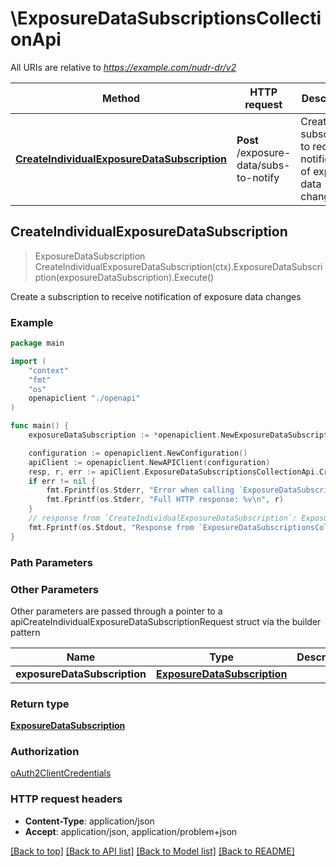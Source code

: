 # \ExposureDataSubscriptionsCollectionApi

All URIs are relative to *https://example.com/nudr-dr/v2*

Method | HTTP request | Description
------------- | ------------- | -------------
[**CreateIndividualExposureDataSubscription**](ExposureDataSubscriptionsCollectionApi.md#CreateIndividualExposureDataSubscription) | **Post** /exposure-data/subs-to-notify | Create a subscription to receive notification of exposure data changes



## CreateIndividualExposureDataSubscription

> ExposureDataSubscription CreateIndividualExposureDataSubscription(ctx).ExposureDataSubscription(exposureDataSubscription).Execute()

Create a subscription to receive notification of exposure data changes

### Example

```go
package main

import (
    "context"
    "fmt"
    "os"
    openapiclient "./openapi"
)

func main() {
    exposureDataSubscription := *openapiclient.NewExposureDataSubscription("NotificationUri_example", []string{"MonitoredResourceUris_example"}) // ExposureDataSubscription | 

    configuration := openapiclient.NewConfiguration()
    apiClient := openapiclient.NewAPIClient(configuration)
    resp, r, err := apiClient.ExposureDataSubscriptionsCollectionApi.CreateIndividualExposureDataSubscription(context.Background()).ExposureDataSubscription(exposureDataSubscription).Execute()
    if err != nil {
        fmt.Fprintf(os.Stderr, "Error when calling `ExposureDataSubscriptionsCollectionApi.CreateIndividualExposureDataSubscription``: %v\n", err)
        fmt.Fprintf(os.Stderr, "Full HTTP response: %v\n", r)
    }
    // response from `CreateIndividualExposureDataSubscription`: ExposureDataSubscription
    fmt.Fprintf(os.Stdout, "Response from `ExposureDataSubscriptionsCollectionApi.CreateIndividualExposureDataSubscription`: %v\n", resp)
}
```

### Path Parameters



### Other Parameters

Other parameters are passed through a pointer to a apiCreateIndividualExposureDataSubscriptionRequest struct via the builder pattern


Name | Type | Description  | Notes
------------- | ------------- | ------------- | -------------
 **exposureDataSubscription** | [**ExposureDataSubscription**](ExposureDataSubscription.md) |  | 

### Return type

[**ExposureDataSubscription**](ExposureDataSubscription.md)

### Authorization

[oAuth2ClientCredentials](../README.md#oAuth2ClientCredentials)

### HTTP request headers

- **Content-Type**: application/json
- **Accept**: application/json, application/problem+json

[[Back to top]](#) [[Back to API list]](../README.md#documentation-for-api-endpoints)
[[Back to Model list]](../README.md#documentation-for-models)
[[Back to README]](../README.md)

